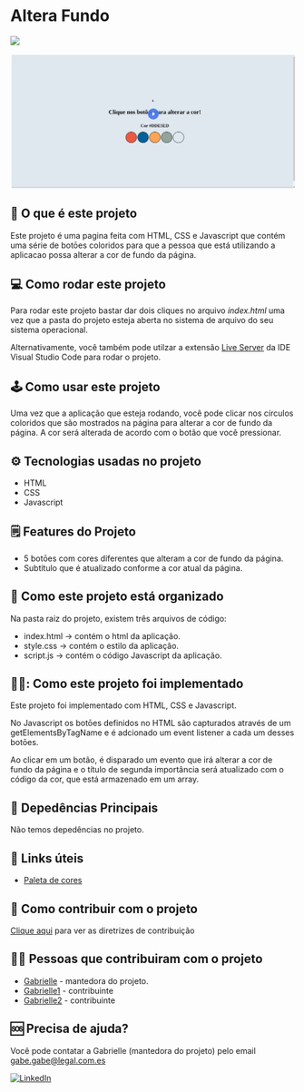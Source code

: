 # Altera Fundo
![](https://img.shields.io/github/repo-size/VillaGabe/altera-fundo?style=plastic&label=Tamanho&color=%23FF0FFF)
<p align= "center">
  <img src="./imagens/telaInicial.png" alt="Tela Inicial" width="500px"></img>
</p>

## 🤔 O que é este projeto
Este projeto é uma pagina feita com HTML, CSS e Javascript que contém uma série de botōes coloridos para que a pessoa que está utilizando a aplicacao possa alterar a cor de fundo da página.

## 💻 Como rodar este projeto
Para rodar este projeto bastar dar dois cliques no arquivo *index.html* uma vez que a pasta do projeto esteja aberta no sistema de arquivo do seu sistema operacional.

Alternativamente, você também pode utilzar a extensão [Live Server](https://marketplace.visualstudio.com/items?itemName=ritwickdey.LiveServer) da IDE Visual Studio Code para rodar o projeto.

## 🕹️ Como usar este projeto
Uma vez que a aplicação que esteja rodando, você pode clicar nos círculos  coloridos que são mostrados na página para alterar a cor de fundo da página. A cor será alterada de acordo com o botão que você pressionar.

## ⚙️ Tecnologias usadas no projeto
- HTML
- CSS
- Javascript

## 🗒️ Features do Projeto
- 5 botōes com cores diferentes que alteram a cor de fundo da página.
- Subtítulo que é atualizado conforme a cor atual da página.

## 📁 Como este projeto está organizado
Na pasta raiz do projeto, existem três arquivos de código:
- index.html -> contém o html da aplicação.
- style.css -> contém o estilo da aplicação.
- script.js -> contém o código Javascript da aplicação.

## 🧑‍💻: Como este projeto foi implementado
Este projeto foi implementado com HTML, CSS e Javascript.

No Javascript os botōes definidos no HTML são capturados através de um getElementsByTagName e é adcionado um event listener a cada um desses botōes.

Ao clicar em um botão, é disparado um evento que irá alterar a cor de fundo da página e o título de segunda importância será atualizado com o código da cor, que está armazenado em um array.

## 🌠 Depedências Principais
Não temos depedências no projeto.

## 🔗 Links úteis
- [Paleta de cores](https://coolors.co/palette/d94e33-2c5697-ed9b33-8a9b8e-2d2926-f4e5de-dde5ed-f8f1e0-d7d2cd-dfdede)

## 🤝 Como contribuir com o projeto
[Clique aqui](./CONTRIBUTING.md) para ver as diretrizes de contribuição

## 🧑‍💻 Pessoas que contribuiram com o projeto
- [Gabrielle](https://github.com/VillaGabe) - mantedora do projeto.
- [Gabrielle1](https://github.com/VillaGabe) - contribuinte
- [Gabrielle2](https://github.com/VillaGabe) - contribuinte

## 🆘 Precisa de ajuda?
Você pode contatar a Gabrielle (mantedora do projeto) pelo email gabe.gabe@legal.com.es

[![LinkedIn](https://img.shields.io/badge/linkedin-%230077B5.svg?logo=linkedin&logoColor=white)](https://www.linkedin.com/in/gabriellepontescastro/)


